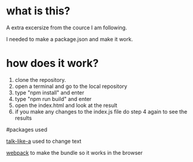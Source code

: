 # what is this?
A extra excersize from the cource I am following.
 
I needed to make a package.json and make it work.

# how does it work?
1. clone the repository.
2. open a terminal and go to the local repository
3. type "npm install" and enter
4. type "npm run build" and enter
5. open the index.html and look at the result
6. if you make any changes to the index.js file do step 4 again to see the results

#packages used

 [talk-like-a](https://www.npmjs.com/package/talk-like-a)
 used to change text
 
 [webpack](https://webpack.js.org/) 
 to make the bundle so it works in the browser